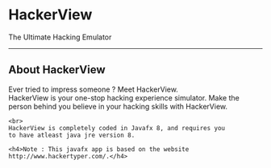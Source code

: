 # HackerView
The Ultimate Hacking Emulator
<hr />
<h2>About HackerView</h2>
  <p>
    Ever tried to impress someone ? Meet HackerView.
    <br>
    HackerView is your one-stop hacking experience simulator.
    Make the person behind you believe in your hacking skills
    with HackerView.

    <br>
    HackerView is completely coded in Javafx 8, and requires you
    to have atleast java jre version 8.

    <h4>Note : This javafx app is based on the website http://www.hackertyper.com/.</h4>
  </p>
